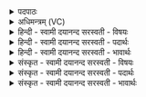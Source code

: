 <details><summary>पदपाठः</summary>

स्व॒यं॒भूरिति॑ स्वय॒म्ऽभूः। अ॒सि॒। श्रेष्ठः॑। र॒श्मिः। व॒र्चो॒दा इति॑ वर्चः॒ऽदाः। अ॒सि॒। वर्चः॑। मे॒। दे॒हि॒। सूर्य्य॑स्य। आ॒वृत॒मित्या॒ऽवृत॑म्। अनु॑। आ। व॒र्त्ते॒। २६।
</details>

<details><summary>अधिमन्त्रम् (VC)</summary>

- ईश्वरो देवता
- वामदेव ऋषिः
- उष्णिक्
- ऋषभः
</details>

<details><summary>हिन्दी - स्वामी दयानन्द सरस्वती  - विषयः</summary>

अब अगले मन्त्र में सूर्य्य शब्द से ईश्वर और विद्वान् मनुष्य का उपदेश किया है ॥
</details>

<details><summary>हिन्दी - स्वामी दयानन्द सरस्वती  - पदार्थः</summary>

पदार्थान्वयभाषाः -  हे जगदीश्वर ! आप विद्वन् वा (श्रेष्ठः) अत्यन्त प्रशंसनीय और (रश्मिः) प्रकाशमान वा (स्वयंभूः) अपने आप होनेवाले (असि) हैं तथा (वर्चोदाः) विद्या देनेवाले (असि) हैं, इसी से आप (मे) मुझे (वर्चः) विज्ञान और प्रकाश (देहि) दीजिये, मैं (सूर्य्यस्य) जो आप चराचर जगत् के आत्मा हैं, उनके (आवृतम्) निरन्तर सज्जन जन जिसमें वर्त्तमान होते हैं, उस उपदेश को (अन्वावर्ते) स्वीकार करके वर्त्तता हूँ ॥२६॥
</details>

<details><summary>हिन्दी - स्वामी दयानन्द सरस्वती  - भावार्थः</summary>

भावार्थभाषाः -  परमेश्वर और [विद्वान्] जीव का कोई माता वा पिता नहीं है, किन्तु यही सब का माता पिता है तथा जिससे बढ़ कर कोई विज्ञानप्रकाशक विद्या देनेवाला नहीं है। जैसे सब मनुष्यों को इस परमेश्वर ही की आज्ञा में वर्त्तमान होना चाहिये, वैसे ही जो विद्वान् भी प्रकाशवाले पदार्थों में अवधिरूप और व्यवहारविद्या का हेतु है, जिस के उपदेशरूप प्रकाश को प्राप्त होकर प्रकाशित होते हैं, वह क्यों न सेवना चाहिये ॥२६॥
</details>

<details><summary>संस्कृत - स्वामी दयानन्द सरस्वती  - विषयः</summary>

अथ सूर्य्यशब्देनेश्वरविद्वदर्थावुपदिश्येते ॥
</details>

<details><summary>संस्कृत - स्वामी दयानन्द सरस्वती  - पदार्थः</summary>

पदार्थान्वयभाषाः -  हे जगदीश्वर ! विद्वन्वा त्वं श्रेष्ठो रश्मिः स्वयंभूरसि, वर्च्चोदा असि, त्वं मे वर्च्चो देहि। अहं सूर्य्यस्य तवावृतमाज्ञापालनमन्वावर्त्ते ॥२६॥
</details>

<details><summary>संस्कृत - स्वामी दयानन्द सरस्वती  - भावार्थः</summary>

भावार्थभाषाः -  नैव परमेश्वरस्य विदुषो जीवस्य वा कौचिन्मातापितरौ कदाचित् स्तः किंत्वयमेव सर्वस्य माता पिता चास्ति। तथा नैतस्मात् कश्चिदुत्तमः प्रकाशहेतुर्विद्याप्रदो वा पदार्थोऽस्ति। अतः सर्वैर्मनुष्यैरस्यैवाज्ञायामनुवर्त्तनीयम् ॥२६॥
</details>